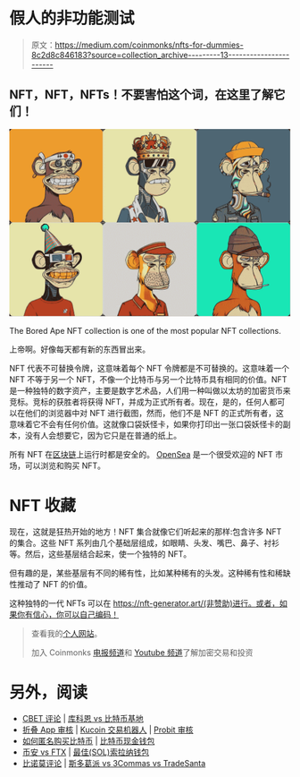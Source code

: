 # 假人的非功能测试

> 原文：<https://medium.com/coinmonks/nfts-for-dummies-8c2d8c846183?source=collection_archive---------13----------------------->

## NFT，NFT，NFTs！不要害怕这个词，在这里了解它们！

![](img/3ef5845a0a6a815b816d6e96337d7124.png)

The Bored Ape NFT collection is one of the most popular NFT collections.

上帝啊。好像每天都有新的东西冒出来。

NFT 代表不可替换令牌，这意味着每个 NFT 令牌都是不可替换的。这意味着一个 NFT 不等于另一个 NFT，不像一个比特币与另一个比特币具有相同的价值。NFT 是一种独特的数字资产，主要是数字艺术品，人们用一种叫做以太坊的加密货币来竞标。竞标的获胜者将获得 NFT，并成为正式所有者。现在，是的，任何人都可以在他们的浏览器中对 NFT 进行截图，然而，他们不是 NFT 的正式所有者，这意味着它不会有任何价值。这就像口袋妖怪卡，如果你打印出一张口袋妖怪卡的副本，没有人会想要它，因为它只是在普通的纸上。

所有 NFT 在[区块链](/coinmonks/everything-crypto-explained-2b4ddad7e6ac)上运行时都是安全的。 [OpenSea](https://opensea.io/) 是一个很受欢迎的 NFT 市场，可以浏览和购买 NFT。

# NFT 收藏

现在，这就是狂热开始的地方！NFT 集合就像它们听起来的那样:包含许多 NFT 的集合。这些 NFT 系列由几个基础层组成，如眼睛、头发、嘴巴、鼻子、衬衫等。然后，这些基层结合起来，使一个独特的 NFT。

但有趣的是，某些基层有不同的稀有性，比如某种稀有的头发。这种稀有性和稀缺性推动了 NFT 的价值。

这种独特的一代 NFTs 可以在 https://nft-generator.art/(非赞助)进行。或者，如果你有信心，你可以自己编码！

> 查看我的[个人网站](http://nagelia.com)。
> 
> 加入 Coinmonks [电报频道](https://t.me/coincodecap)和 [Youtube 频道](https://www.youtube.com/c/coinmonks/videos)了解加密交易和投资

# 另外，阅读

*   [CBET 评论](https://coincodecap.com/cbet-casino-review) | [库科恩 vs 比特币基地](https://coincodecap.com/kucoin-vs-coinbase)
*   [折叠 App 审核](https://coincodecap.com/fold-app-review) | [Kucoin 交易机器人](/coinmonks/kucoin-trading-bot-automate-your-trades-8cf0ca2138e0) | [Probit 审核](https://coincodecap.com/probit-review)
*   [如何匿名购买比特币](https://coincodecap.com/buy-bitcoin-anonymously) | [比特币现金钱包](https://coincodecap.com/bitcoin-cash-wallets)
*   [币安 vs FTX](https://coincodecap.com/binance-vs-ftx) | [最佳(SOL)索拉纳钱包](https://coincodecap.com/solana-wallets)
*   [比诺莫评论](https://coincodecap.com/binomo-review) | [斯多葛派 vs 3Commas vs TradeSanta](https://coincodecap.com/stoic-vs-3commas-vs-tradesanta)